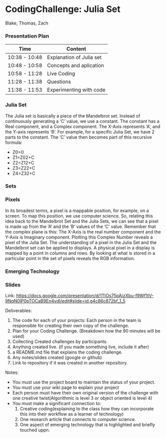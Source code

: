 # CodingChallenge: Julia Set
Blake, Thomas, Zach

### Presentation Plan
| Time          | Content       |
| ------------- | ------------- |
| 10:38 - 10:48  | Explanation of Julia set|
| 10:48 - 10:58  | Concepts and aplication
| 10:58 - 11:28  | Live Coding  |
| 11:28 - 11:38  | Questions  |
| 11:38 - 11:53  | Experimenting with code  |

### Julia Set
The Julia set is basically a piece of the Mandelbrot set. Instead of continuously generating a ‘C’ value, we use a constant. The constant has a Real component, and a Complex component. The X-Axis represents ‘A’, and the Y-axis represents ‘B’. For example, for a specific Julia Set, we have 2 parts to the constant. The ‘C’ value then becomes part of this recursive formula: 
* Z0=0
* Z1=Z02+C
* Z2=Z12+C
* Z3=Z22+C
* Z4=Z32+C

### Sets

### Pixels
In its broadest terms, a pixel is a mappable position, for example, on a screen. To map this position, we use computer science. So, relating this idea back to the Mandelbrot Set and the Julia Sets, we can see that a pixel is made up from the ‘A’ and the ‘B’ values of the ‘C’ value. Remember that the complex plane is this: 
The X-Axis is the real number component and the Y-Axis is Imaginary component. Plotting this Complex Number reveals a pixel of the Julia Set.
The understanding of a pixel in the Julia Set and the Mandelbrot set can be applied to displays. A physical pixel in a display is mapped by a point in columns and rows. By looking at what is stored in a particular point in the set of pixels reveals the RGB information. 

### Emerging Technology

### Slides
Link: https://docs.google.com/presentation/d/1TIOs75pAizXbu-f9Wf1tV-9NqN0lP0pTOCaB9En4vdI/edit#slide=id.g4c86c872bf_1_5

Deliverables:

1. The code for each of your projects: Each person in the team is responsible for creating their own copy of the challenge.
2. Plan for your Coding Challenge. (Breakdown how the 90 minutes will be used)
3. Collecting Created challenges by participants.
4. Anything created live. (if you made something live, include it after)
5. a README.md file that explains the coding challenge.
6. Any notes/slides created (google or github)
7. Link to repository if it was created in another repository.

Notes:
* You must use the project board to maintain the status of your project.
* You must use your wiki page to explain your project
* Each person must have their own original version of the challenge with one creative twist(Algorithmic is level 3 or object oriented is level 4)
* You must make a significant connection to:
    1. Creative coding(explaining to the class how they can incorporate this into their workflow as a learner of technology)
    2. One research article that connects to computer science.
    3. One aspect of emerging technology that is highlighted and briefly touched uppn.
